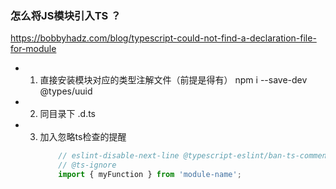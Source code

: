 ### 怎么将JS模块引入TS ？
https://bobbyhadz.com/blog/typescript-could-not-find-a-declaration-file-for-module
+   1. 直接安装模块对应的类型注解文件（前提是得有） npm i --save-dev @types/uuid
+   2. 同目录下 .d.ts
+   3.  加入忽略ts检查的提醒
        ```js
            // eslint-disable-next-line @typescript-eslint/ban-ts-comment
            // @ts-ignore
            import { myFunction } from 'module-name';
        ```
    
